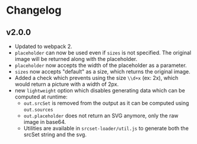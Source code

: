 # Changelog

## v2.0.0

- Updated to webpack 2.
- `placeholder` can now be used even if `sizes` is not specified.
  The original image will be returned along with the placeholder.
- `placeholder` now accepts the width of the placeholder as a parameter.
- `sizes` now accepts "default" as a size, which returns the original image.
- Added a check which prevents using the size `\\d+x` (ex: 2x), which would return a picture with a width of 2px.
- new `lightweight` option which disables generating data which can be computed at runtime:
    - `out.srcSet` is removed from the output as it can be computed using `out.sources`
    - `out.placeholder` does not return an SVG anymore, only the raw image in base64.
    - Utilities are available in `srcset-loader/util.js` to generate both the srcSet string and the svg.
